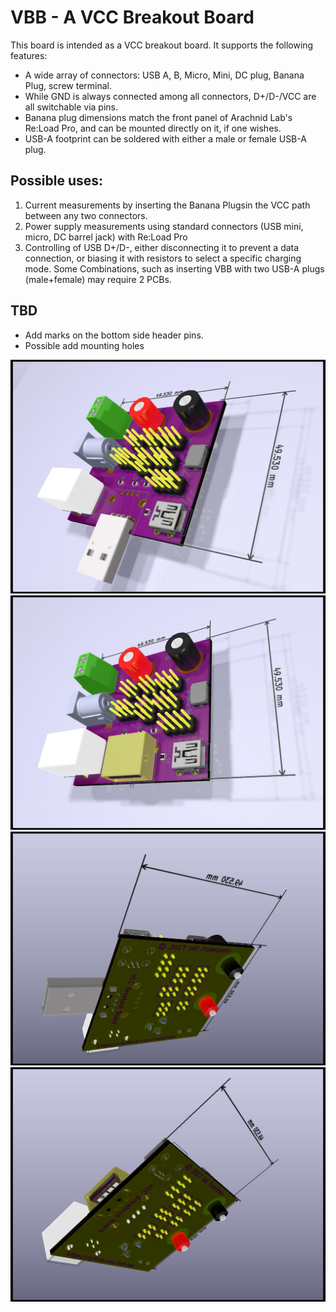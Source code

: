 VBB - A VCC Breakout Board
==========================
This board is intended as a VCC breakout board. It supports the following features:
* A wide array of connectors: USB A, B, Micro, Mini, DC plug, Banana Plug, screw terminal.
* While GND is always connected among all connectors, D+/D-/VCC are all switchable via pins.
* Banana plug dimensions match the front panel of Arachnid Lab's Re:Load Pro, and can be mounted directly on it, if one wishes.
* USB-A footprint can be soldered with either a male or female USB-A plug.

Possible uses:
--------------
1. Current measurements by inserting the Banana Plugsin the VCC path between any two connectors.
2. Power supply measurements using standard connectors (USB mini, micro, DC barrel jack) with Re:Load Pro 
3. Controlling of USB D+/D-, either disconnecting it to prevent a data connection, or biasing it with resistors to select a specific charging mode. Some Combinations, such as inserting VBB with two USB-A plugs (male+female) may require 2 PCBs.

TBD
---
* Add marks on the bottom side header pins.
* Possible add mounting holes

![Top, USB-A Male](vbb-usba-male-top.jpg)
![Top, USB-A Female](vbb-usba-female-top.jpg)
![Bottom, USB-A Male](vbb-usba-male-bottom.jpg)
![Bottom, USB-A Female](vbb-usba-female-bottom.jpg)
